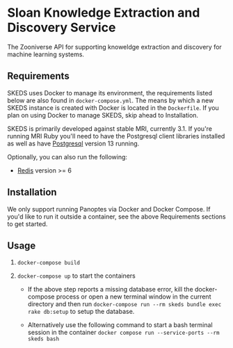 # Sloan Knowledge Extraction and Discovery Service

The Zooniverse API for supporting knoweldge extraction and discovery for machine learning systems.

## Requirements

SKEDS uses Docker to manage its environment, the requirements listed below are also found in `docker-compose.yml`. The means by which a new SKEDS instance is created with Docker is located in the `Dockerfile`. If you plan on using Docker to manage SKEDS, skip ahead to Installation.

SKEDS is primarily developed against stable MRI, currently 3.1. If you're running MRI Ruby you'll need to have the Postgresql client libraries installed as well as have [Postgresql](http://postgresql.org) version 13 running.

Optionally, you can also run the following:

* [Redis](http://redis.io) version >= 6

## Installation

We only support running Panoptes via Docker and Docker Compose. If you'd like to run it outside a container, see the above Requirements sections to get started.

## Usage

1. `docker-compose build`

2. `docker-compose up` to start the containers

    * If the above step reports a missing database error, kill the docker-compose process or open a new terminal window in the current directory and then run `docker-compose run --rm skeds bundle exec rake db:setup` to setup the database.

    * Alternatively use the following command to start a bash terminal session in the container `docker compose run --service-ports --rm skeds bash`
